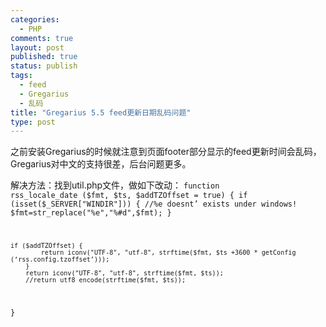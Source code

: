 ```yaml
--- 
categories: 
  - PHP
comments: true
layout: post
published: true
status: publish
tags: 
  - feed
  - Gregarius
  - 乱码
title: "Gregarius 5.5 feed更新日期乱码问题"
type: post
---
```

之前安装Gregarius的时候就注意到页面footer部分显示的feed更新时间会乱码，Gregarius对中文的支持很差，后台问题更多。

解决方法：找到util.php文件，做如下改动：
<code lang="php">function rss_locale_date ($fmt, $ts, $addTZOffset = true) {
    if (isset($_SERVER["WINDIR"])) {
            //%e doesnt’ exists under windows!
            $fmt=str_replace("%e","%#d",$fmt);
        }
     
    if ($addTZOffset) {
            return iconv("UTF-8", "utf-8", strftime($fmt, $ts +3600 * getConfig 
    (‘rss.config.tzoffset’)));
        }   
        return iconv("UTF-8", "utf-8", strftime($fmt, $ts));
        //return utf8_encode(strftime($fmt, $ts));
}</code>
